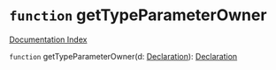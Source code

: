 # `function` getTypeParameterOwner

[Documentation Index](../README.md)

`function` getTypeParameterOwner(d: [Declaration](../interface.Declaration/README.md)): [Declaration](../interface.Declaration/README.md)

